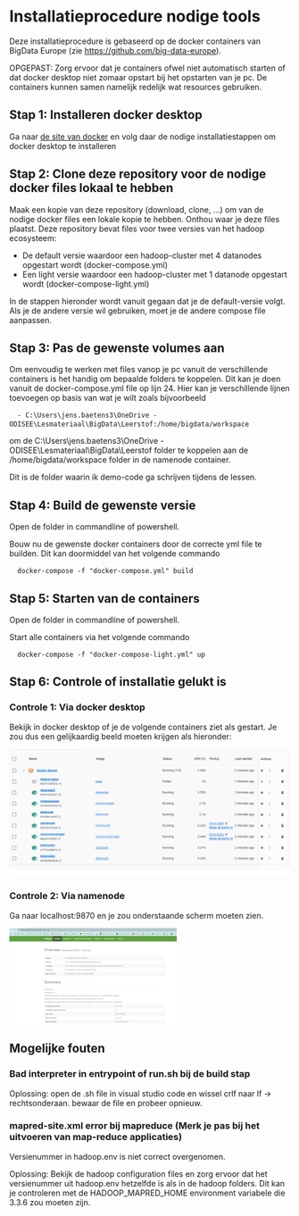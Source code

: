 # Installatieprocedure nodige tools

Deze installatieprocedure is gebaseerd op de docker containers van BigData Europe (zie https://github.com/big-data-europe).

OPGEPAST: Zorg ervoor dat je containers ofwel niet automatisch starten of dat docker desktop niet zomaar opstart bij het opstarten van je pc.
De containers kunnen samen namelijk redelijk wat resources gebruiken.

## Stap 1: Installeren docker desktop

Ga naar [de site van docker](https://www.docker.com/products/docker-desktop/) en volg daar de nodige installatiestappen om docker desktop te installeren

## Stap 2: Clone deze repository voor de nodige docker files lokaal te hebben

Maak een kopie van deze repository (download, clone, ...) om van de nodige docker files een lokale kopie te hebben. Onthou waar je deze files plaatst.
Deze repository bevat files voor twee versies van het hadoop ecosysteem:
- De default versie waardoor een hadoop-cluster met 4 datanodes opgestart wordt (docker-compose.yml)
- Een light versie waardoor een hadoop-cluster met 1 datanode opgestart wordt (docker-compose-light.yml)

In de stappen hieronder wordt vanuit gegaan dat je de default-versie volgt. Als je de andere versie wil gebruiken, moet je de andere compose file aanpassen.

## Stap 3: Pas de gewenste volumes aan

Om eenvoudig te werken met files vanop je pc vanuit de verschillende containers is het handig om bepaalde folders te koppelen.
Dit kan je doen vanuit de docker-compose.yml file op lijn 24.
Hier kan je verschillende lijnen toevoegen op basis van wat je wilt zoals bijvoorbeeld
````
  - C:\Users\jens.baetens3\OneDrive - ODISEE\Lesmateriaal\BigData\Leerstof:/home/bigdata/workspace
````
om de C:\Users\jens.baetens3\OneDrive - ODISEE\Lesmateriaal\BigData\Leerstof folder te koppelen aan de /home/bigdata/workspace folder in de namenode container.

Dit is de folder waarin ik demo-code ga schrijven tijdens de lessen.

## Stap 4: Build de gewenste versie

Open de folder in commandline of powershell.

Bouw nu de gewenste docker containers door de correcte yml file te builden.
Dit kan doormiddel van het volgende commando
````
  docker-compose -f "docker-compose.yml" build
````

## Stap 5: Starten van de containers

Open de folder in commandline of powershell.

Start alle containers via het volgende commando
````
  docker-compose -f "docker-compose-light.yml" up
````

## Stap 6: Controle of installatie gelukt is

### Controle 1: Via docker desktop

Bekijk in docker desktop of je de volgende containers ziet als gestart.
Je zou dus een gelijkaardig beeld moeten krijgen als hieronder:

![docker desktop](controle-images/docker-desktop.png)

### Controle 2: Via namenode

Ga naar localhost:9870 en je zou onderstaande scherm moeten zien.

![docker desktop](controle-images/namenode-1.png)


## Mogelijke fouten

### Bad interpreter in entrypoint of run.sh bij de build stap

Oplossing: open de .sh file in visual studio code en wissel crlf naar lf -> rechtsonderaan. bewaar de file en probeer opnieuw.

### mapred-site.xml error bij mapreduce (Merk je pas bij het uitvoeren van map-reduce applicaties)

Versienummer in hadoop.env is niet correct overgenomen.

Oplossing: Bekijk de hadoop configuration files en zorg ervoor dat het versienummer uit hadoop.env hetzelfde is als in de hadoop folders.
Dit kan je controleren met de HADOOP_MAPRED_HOME environment variabele die 3.3.6 zou moeten zijn.
